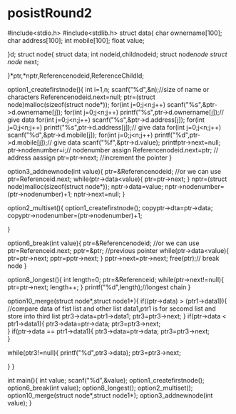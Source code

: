 # posistRound2

#include<stdio.h>
#include<stdlib.h>
struct data{
char ownername[100];
char address[100];
int mobile[100];
float value;
    
}d;
struct node{
struct data;
int nodeid,childnodeid;
struct node*node
struct node* next;

}*ptr,*nptr,Referencenodeid,ReferenceChildId;

option1_createfirstnode(){ 
int i=1,n;
scanf("%d",&n);//size of name or characters
Referencenodeid.next=null; 
ptr=(struct node)malloc(sizeof(struct node*));
for(int j=0;j<n;j++)
scanf("%s",&ptr->d.ownername[j]);
for(int j=0;j<n;j++)
printf("%s",ptr->d.ownername[j]);// give data
for(int j=0;j<n;j++)
scanf("%s",&ptr->d.address[j]);
for(int j=0;j<n;j++)
printf("%s",ptr->d.address[j]);// give data
for(int j=0;j<n;j++)
scanf("%d",&ptr->d.mobile[j]);
for(int j=0;j<n;j++)
printf("%d",ptr->d.mobile[j]);// give data
scanf("%f",&ptr->d.value);
printfptr->next=null;
ptr->nodenumber=i;// nodenumber assign
Referencenodeid.next=ptr; // address aassign
ptr=ptr->next; //increment the pointer
}

option3_addnewnode(int value){
ptr=&Referencenodeid; //or we can use ptr=Referenceid.next;
while(ptr->data<value){
ptr=ptr->next;
}
nptr=(struct node)malloc(sizeof(struct node*));
nptr->data=value;
nptr->nodenumber=(ptr->nodenumber)+1;
nptr->next=null;
}

option2_multiset(){
option1_createfirstnode();
copyptr->dta=ptr->data;
copyptr->nodenumber=(ptr->nodenumber)+1;

}

option6_break(int value){
ptr=&Referencenodeid; //or we can use ptr=Referenceid.next;
pptr=&ptr;   //previous pointer
while(ptr->data<value){
ptr=ptr->next;
pptr=pptr->next;
}
pptr->next=ptr->next;
free(ptr);// break node
}

option8_longest(){
    int length=0;
    ptr=&Referenceid;
    while(ptr->next!=null){
        ptr=ptr->next;
        length++;
    }
    printf("%d",length);//longest chain
}

option10_merge(struct node*,struct node1*){
if((ptr->data) > (ptr1->data1)){ //compare data of fist list and other list  data1,ptr1 is for secomd list and store into third list
    ptr3->data=ptr1->data1;
    ptr3=ptr3->next;
}
if(ptr->data < ptr1->data1){
ptr3->data=ptr->data;
ptr3=ptr3->next;    
}
if(ptr->data == ptr1->data1){
ptr3->data=ptr->data;
ptr3=ptr3->next;    
}

while(ptr3!=null){
    printf("%d",ptr3->data);
    ptr3=ptr3->next;
    
}
}


int main(){
    int value;
    scanf("%d",&value);
    option1_createfirstnode();
    option6_break(int value);
    option8_longest();
    option2_multiset();
    option10_merge(struct node*,struct node1*);
    option3_addnewnode(int value);
}
